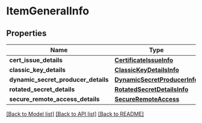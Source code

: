 # ItemGeneralInfo

## Properties
Name | Type | Description | Notes
------------ | ------------- | ------------- | -------------
**cert_issue_details** | [**CertificateIssueInfo**](CertificateIssueInfo.md) |  | [optional] 
**classic_key_details** | [**ClassicKeyDetailsInfo**](ClassicKeyDetailsInfo.md) |  | [optional] 
**dynamic_secret_producer_details** | [**DynamicSecretProducerInfo**](DynamicSecretProducerInfo.md) |  | [optional] 
**rotated_secret_details** | [**RotatedSecretDetailsInfo**](RotatedSecretDetailsInfo.md) |  | [optional] 
**secure_remote_access_details** | [**SecureRemoteAccess**](SecureRemoteAccess.md) |  | [optional] 

[[Back to Model list]](../README.md#documentation-for-models) [[Back to API list]](../README.md#documentation-for-api-endpoints) [[Back to README]](../README.md)


